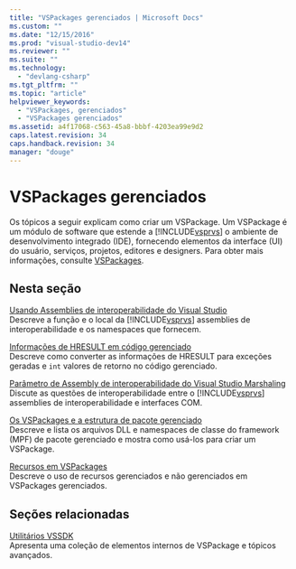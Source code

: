 ```yaml
---
title: "VSPackages gerenciados | Microsoft Docs"
ms.custom: ""
ms.date: "12/15/2016"
ms.prod: "visual-studio-dev14"
ms.reviewer: ""
ms.suite: ""
ms.technology: 
  - "devlang-csharp"
ms.tgt_pltfrm: ""
ms.topic: "article"
helpviewer_keywords: 
  - "VSPackages, gerenciados"
  - "VSPackages gerenciados"
ms.assetid: a4f17068-c563-45a8-bbbf-4203ea99e9d2
caps.latest.revision: 34
caps.handback.revision: 34
manager: "douge"
---
```

# VSPackages gerenciados
Os tópicos a seguir explicam como criar um VSPackage.  Um VSPackage é um módulo de software que estende a [!INCLUDE[vsprvs](../code-quality/includes/vsprvs_md.md)] o ambiente de desenvolvimento integrado \(IDE\), fornecendo elementos da interface \(UI\) do usuário, serviços, projetos, editores e designers.  Para obter mais informações, consulte [VSPackages](../extensibility/internals/vspackages.md).  
  
## Nesta seção  
 [Usando Assemblies de interoperabilidade do Visual Studio](../extensibility/internals/using-visual-studio-interop-assemblies.md)  
 Descreve a função e o local da [!INCLUDE[vsprvs](../code-quality/includes/vsprvs_md.md)] assemblies de interoperabilidade e os namespaces que fornecem.  
  
 [Informações de HRESULT em código gerenciado](../misc/hresult-information-in-managed-code.md)  
 Descreve como converter as informações de HRESULT para exceções geradas e `int` valores de retorno no código gerenciado.  
  
 [Parâmetro de Assembly de interoperabilidade do Visual Studio Marshaling](/visual-cpp/misc/visual-studio-interop-assembly-parameter-marshaling)  
 Discute as questões de interoperabilidade entre o [!INCLUDE[vsprvs](../code-quality/includes/vsprvs_md.md)] assemblies de interoperabilidade e interfaces COM.  
  
 [Os VSPackages e a estrutura de pacote gerenciado](/visual-cpp/misc/vspackages-and-the-managed-package-framework)  
 Descreve e lista os arquivos DLL e namespaces de classe do framework \(MPF\) de pacote gerenciado e mostra como usá\-los para criar um VSPackage.  
  
 [Recursos em VSPackages](../extensibility/internals/resources-in-vspackages.md)  
 Descreve o uso de recursos gerenciados e não gerenciados em VSPackages gerenciados.  
  
## Seções relacionadas  
 [Utilitários VSSDK](../extensibility/internals/vssdk-utilities.md)  
 Apresenta uma coleção de elementos internos de VSPackage e tópicos avançados.